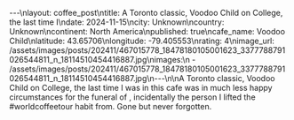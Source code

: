 ---\nlayout: coffee_post\ntitle: A Toronto classic, Voodoo Child on College, the last time I\ndate: 2024-11-15\ncity: Unknown\ncountry: Unknown\ncontinent: North America\npublished: true\ncafe_name: Voodoo Child\nlatitude: 43.65706\nlongitude: -79.405553\nrating: 4\nimage_url: /assets/images/posts/202411/467015778_18478180105001623_3377788791026544811_n_18114510454416887.jpg\nimages:\n  - /assets/images/posts/202411/467015778_18478180105001623_3377788791026544811_n_18114510454416887.jpg\n---\n\nA Toronto classic, Voodoo Child on College, the last time I was in this cafe was in much less happy circumstances for the funeral of , incidentally the person I lifted the #worldcoffeetour habit from. Gone but never forgotten.